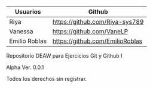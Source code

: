 
| Usuarios      	| Github                          	|
|---------------	|---------------------------------	|
| Riya          	|  https://github.com/Riya-sys789 	|
| Vanessa       	|       https://github.com/VaneLP 	|
| Emilio Roblas 	| https://github.com/EmilioRoblas 	|


Repositorio DEAW para Ejercicios Git y Github I

Alpha Ver. 0.0.1

Todos los derechos sin registrar.
